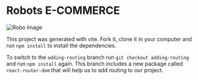 # Robots E-COMMERCE

![Robo Image](https://gravatar.com/avatar/2081050d4d3218d8834350d8bce2c9d9?s=400&d=robohash&r=x)

This project was generated with vite.
Fork it, clone it in your computer and run `npm install` to install the dependencies.

To switch to the `adding-routing` branch run `git checkout adding-routing` and run `npm install` again. This branch includes a new package called `react-router-dom` that will help us to add routing to our project.
